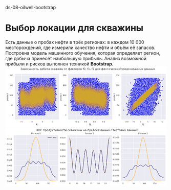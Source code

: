 ds-08-oilwell-bootstrap
# Выбор локации для скважины

Есть данные о пробах нефти в трёх регионах: в каждом 10 000 месторождений, где измерили качество нефти и объём её запасов. Построена модель машинного обучения, которая определяет регион, где добыча принесёт наибольшую прибыль. Анализ возможной прибыли и рисков выполнен техникой **Bootstrap.**
![](/media/ds-08-01.png '')
![](/media/ds-08-02.png '')
